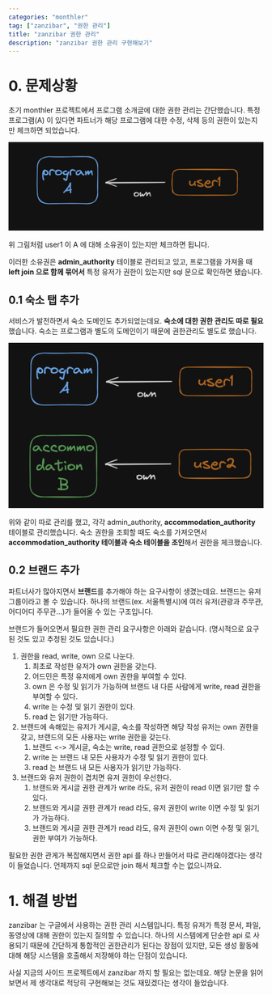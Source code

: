 ```yaml
---
categories: "monthler"
tag: ["zanzibar", "권한 관리"]
title: "zanzibar 권한 관리"
description: "zanzibar 권한 관리 구현해보기"
---
```


# 0. 문제상황

초기 monthler 프로젝트에서 프로그램 소개글에 대한 권한 관리는 간단했습니다. 특정 프로그램(A) 이 있다면 파트너가 해당 프로그램에 대한 수정, 삭제 등의 권한이 있는지만 체크하면 되었습니다.

![image-20240910103733080](../../images/2024-09-10-zenzibar/image-20240910103733080.png)

위 그림처럼 user1 이 A 에 대해 소유권이 있는지만 체크하면 됩니다.

이러한 소유권은 **admin_authority** 테이블로 관리되고 있고, 프로그램을 가져올 때 **left join 으로 함께 묶어서** 특정 유저가 권한이 있는지만 sql 문으로 확인하면 됐습니다.

## 0.1 숙소 탭 추가

서비스가 발전하면서 숙소 도메인도 추가되었는데요. **숙소에 대한 권한 관리도 따로 필요**했습니다. 숙소는 프로그램과 별도의 도메인이기 때문에 권한관리도 별도로 했습니다.

![image-20240910104310576](../../images/2024-09-10-zenzibar/image-20240910104310576.png)

위와 같이 따로 관리를 했고, 각각 admin_authority, **accommodation_authority** 테이블로 관리했습니다. 숙소 권한을 조회할 때도 숙소를 가져오면서 **accommodation_authority 테이블과 숙소 테이블을 조인**해서 권한을 체크했습니다.

## 0.2 브랜드 추가

파트너사가 많아지면서 **브랜드**를 추가해야 하는 요구사항이 생겼는데요. 브랜드는 유저 그룹이라고 볼 수 있습니다. 하나의 브랜드(ex. 서울특별시)에 여러 유저(관광과 주무관, 어디어디 주무관...)가 들어올 수 있는 구조입니다.

브랜드가 들어오면서 필요한 권한 관리 요구사항은 아래와 같습니다. (명시적으로 요구된 것도 있고 추정된 것도 있습니다.)

1. 권한을 read, write, own 으로 나눈다.
   1. 최초로 작성한 유저가 own 권한을 갖는다.
   2. 어드민은 특정 유저에게 own 권한을 부여할 수 있다.
   3. own 은 수정 및 읽기가 가능하며 브랜드 내 다른 사람에게 write, read 권한을 부여할 수 있다.
   4. write 는 수정 및 읽기 권한이 있다.
   5. read 는 읽기만 가능하다.
2. 브랜드에 속해있는 유저가 게시글, 숙소를 작성하면 해당 작성 유저는 own 권한을 갖고, 브랜드의 모든 사용자는 write 권한을 갖는다.
   1. 브랜드 <-> 게시글, 숙소는 write, read 권한으로 설정할 수 있다.
   2. write 는 브랜드 내 모든 사용자가 수정 및 읽기 권한이 있다.
   3. read 는 브랜드 내 모든 사용자가 읽기만 가능하다.
3. 브랜드와 유저 권한이 겹치면 유저 권한이 우선한다.
   1. 브랜드와 게시글 권한 관계가 write 라도, 유저 권한이 read 이면 읽기만 할 수 있다.
   2. 브랜드와 게시글 권한 관계가 read 라도, 유저 권한이 write 이면 수정 및 읽기가 가능하다.
   3. 브랜드와 게시글 권한 관계가 read 라도, 유저 권한이 own 이면 수정 및 읽기, 권한 부여가 가능하다.

필요한 권한 관게가 복잡해지면서 권한 api 를 하나 만들어서 따로 관리해야겠다는 생각이 들었습니다. 언제까지 sql 문으로만 join 해서 체크할 수는 없으니까요.

# 1. 해결 방법

zanzibar 는 구글에서 사용하는 권한 관리 시스템입니다. 특정 유저가 특정 문서, 파일, 동영상에 대해 권한이 있는지 질의할 수 있습니다. 하나의 시스템에게 단순한 api 로 사용되기 때문에 간단하게 통합적인 권한관리가 된다는 장점이 있지만, 모든 생성 활동에 대해 해당 시스템을 호출해서 저장해야 하는 단점이 있습니다. 

사실 지금의 사이드 프로젝트에서 zanzibar 까지 할 필요는 없는데요. 해당 논문을 읽어보면서 제 생각대로 적당히 구현해보는 것도 재밌겠다는 생각이 들었습니다. 



